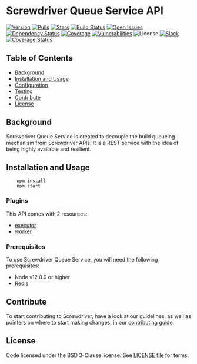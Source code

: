 # Screwdriver Queue Service API
[![Version][npm-image]][npm-url] [![Pulls][docker-pulls]][docker-url] [![Stars][docker-stars]][docker-url] [![Build Status][status-image]][status-url] [![Open Issues][issues-image]][issues-url] [![Dependency Status][daviddm-image]][daviddm-url] [![Coverage][cov-image]][cov-url] [![Vulnerabilities][vul-image]][vul-url] ![License][license-image] [![Slack][slack-image]][slack-url][![Coverage Status](https://coveralls.io/repos/github/screwdriver-cd/queue-service/badge.svg?branch=master)](https://coveralls.io/github/screwdriver-cd/queue-service?branch=master)

## Table of Contents

- [Background](#background)
- [Installation and Usage](#installation-and-usage)
- [Configuration](#configuration)
- [Testing](#testing)
- [Contribute](#contribute)
- [License](#license)

## Background

Screwdriver Queue Service is created to decouple the build queueing mechanism from Screwdriver APIs. It is a REST service with the idea of being highly available and resilient.

## Installation and Usage
```
    npm install
    npm start
```

### Plugins

This API comes with 2 resources:

 - [executor](plugins/executor/README.md)
 - [worker](plugins/worker/README.md)

### Prerequisites
To use Screwdriver Queue Service, you will need the following prerequisites:

- Node v12.0.0 or higher
- [Redis][redis-cli]

## Contribute
To start contributing to Screwdriver, have a look at our guidelines, as well as pointers on where to start making changes, in our [contributing guide](http://docs.screwdriver.cd/about/contributing).

## License

Code licensed under the BSD 3-Clause license. See [LICENSE file](https://github.com/screwdriver-cd/screwdriver/blob/master/LICENSE) for terms.

[npm-image]: https://img.shields.io/npm/v/screwdriver-queue-service.svg
[npm-url]: https://npmjs.org/package/screwdriver-queue-service
[cov-image]: https://coveralls.io/repos/github/screwdriver-cd/screwdriver-queue-service/badge.svg?branch=master
[cov-url]: https://coveralls.io/github/screwdriver-cd/screwdriver-queue-service?branch=master
[vul-image]: https://snyk.io/test/github/screwdriver-cd/screwdriver-queue-service.git/badge.svg
[vul-url]: https://snyk.io/test/github/screwdriver-cd/screwdriver-queue-service.git
[docker-pulls]: https://img.shields.io/docker/pulls/screwdrivercd/screwdriver-queue-service.svg
[docker-stars]: https://img.shields.io/docker/stars/screwdrivercd/screwdriver-queue-service.svg
[docker-url]: https://hub.docker.com/r/screwdrivercd/screwdriver-queue-service/
[license-image]: https://img.shields.io/npm/l/screwdriver-queue-service.svg
[issues-image]: https://img.shields.io/github/issues/screwdriver-cd/screwdriver-queue-service.svg
[issues-url]: https://github.com/screwdriver-cd/screwdriver-queue-service/issues
[status-image]: https://cd.screwdriver.cd/pipelines/1/badge
[status-url]: https://cd.screwdriver.cd/pipelines/1
[daviddm-image]: https://david-dm.org/screwdriver-cd/screwdriver-queue-service.svg?theme=shields.io
[daviddm-url]: https://david-dm.org/screwdriver-cd/screwdriver-queue-service
[slack-image]: http://slack.screwdriver.cd/badge.svg
[slack-url]: http://slack.screwdriver.cd/
[docker-compose]: https://www.docker.com/products/docker-compose
[nomad]: https://www.hashicorp.com/products/nomad
[docker]: https://www.docker.com/products/docker
[kubectl]: https://kubernetes.io/docs/user-guide/kubectl-overview/
[redis-cli]: https://redis.io/